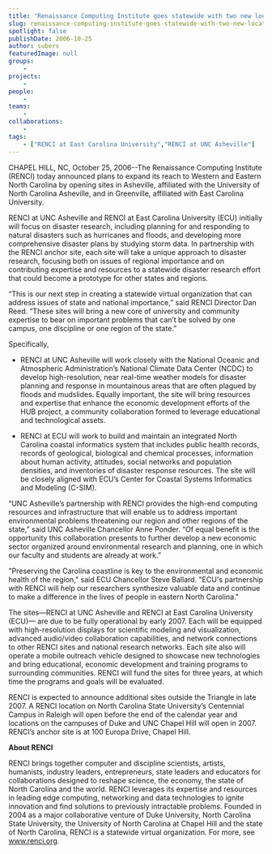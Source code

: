 ```yaml
---
title: "Renaissance Computing Institute goes statewide with two new locations"
slug: renaissance-computing-institute-goes-statewide-with-two-new-locations
spotlight: false
publishDate: 2006-10-25
author: subers
featuredImage: null
groups:
    - 
projects:
    - 
people:
    - 
teams: 
    - 
collaborations:
    - 
tags:
    - ["RENCI at East Carolina University","RENCI at UNC Asheville"]
---
```

CHAPEL HILL, NC, October 25, 2006--The Renaissance Computing Institute (RENCI) today announced plans to expand its reach to Western and Eastern North Carolina by opening sites in Asheville, affiliated with the University of North Carolina Asheville, and in Greenville, affiliated with East Carolina University.<!--more-->

RENCI at UNC Asheville and RENCI at East Carolina University (ECU) initially will focus on disaster research, including planning for and responding to natural disasters such as hurricanes and floods, and developing more comprehensive disaster plans by studying storm data. In partnership with the RENCI anchor site, each site will take a unique approach to disaster research, focusing both on issues of regional importance and on contributing expertise and resources to a statewide disaster research effort that could become a prototype for other states and regions.

“This is our next step in creating a statewide virtual organization that can address issues of state and national importance,” said RENCI Director Dan Reed. “These sites will bring a new core of university and community expertise to bear on important problems that can’t be solved by one campus, one discipline or one region of the state.”

Specifically,
<ul>
 	<li>RENCI at UNC Asheville will work closely with the National Oceanic and Atmospheric Administration’s National Climate Data Center (NCDC) to develop high-resolution, near real-time weather models for disaster planning and response in mountainous areas that are often plagued by floods and mudslides. Equally important, the site will bring resources and expertise that enhance the economic development efforts of the HUB project, a community collaboration formed to leverage educational and technological assets.</li>
</ul>
<ul>
 	<li>RENCI at ECU will work to build and maintain an integrated North Carolina coastal informatics system that includes public health records, records of geological, biological and chemical processes, information about human activity, attitudes, social networks and population densities, and inventories of disaster response resources. The site will be closely aligned with ECU’s Center for Coastal Systems Informatics and Modeling (C-SIM).</li>
</ul>
“UNC Asheville’s partnership with RENCI provides the high-end computing resources and infrastructure that will enable us to address important environmental problems threatening our region and other regions of the state,” said UNC Asheville Chancellor Anne Ponder. “Of equal benefit is the opportunity this collaboration presents to further develop a new economic sector organized around environmental research and planning, one in which our faculty and students are already at work.”

"Preserving the Carolina coastline is key to the environmental and economic health of the region," said ECU Chancellor Steve Ballard. "ECU's partnership with RENCI will help our researchers synthesize valuable data and continue to make a difference in the lives of people in eastern North Carolina."

The sites—RENCI at UNC Asheville and RENCI at East Carolina University (ECU)— are due to be fully operational by early 2007. Each will be equipped with high-resolution displays for scientific modeling and visualization, advanced audio/video collaboration capabilities, and network connections to other RENCI sites and national research networks. Each site also will operate a mobile outreach vehicle designed to showcase new technologies and bring educational, economic development and training programs to surrounding communities. RENCI will fund the sites for three years, at which time the programs and goals will be evaluated.

RENCI is expected to announce additional sites outside the Triangle in late 2007. A RENCI location on North Carolina State University’s Centennial Campus in Raleigh will open before the end of the calendar year and locations on the campuses of Duke and UNC Chapel Hill will open in 2007. RENCI’s anchor site is at 100 Europa Drive, Chapel Hill.

<strong>About RENCI</strong>

RENCI brings together computer and discipline scientists, artists, humanists, industry leaders, entrepreneurs, state leaders and educators for collaborations designed to reshape science, the economy, the state of North Carolina and the world. RENCI leverages its expertise and resources in leading edge computing, networking and data technologies to ignite innovation and find solutions to previously intractable problems. Founded in 2004 as a major collaborative venture of Duke University, North Carolina State University, the University of North Carolina at Chapel Hill and the state of North Carolina, RENCI is a statewide virtual organization. For more, see <a href="https://www.renci.org/">www.renci.org</a>.
